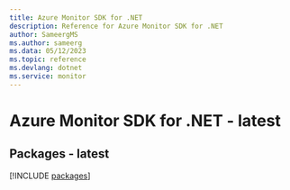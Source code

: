 ```yaml
---
title: Azure Monitor SDK for .NET
description: Reference for Azure Monitor SDK for .NET
author: SameergMS
ms.author: sameerg
ms.data: 05/12/2023
ms.topic: reference
ms.devlang: dotnet
ms.service: monitor
---
```

# Azure Monitor SDK for .NET - latest
## Packages - latest
[!INCLUDE [packages](monitor-index.md)]